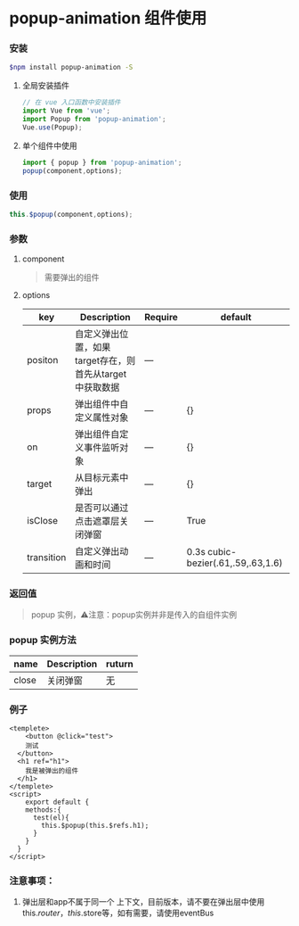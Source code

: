 # popup-animation 组件使用

### 安装

```bash
$npm install popup-animation -S
```

1. 全局安装插件

   ```js
   // 在 vue 入口函数中安装插件
   import Vue from 'vue';
   import Popup from 'popup-animation';
   Vue.use(Popup);
   ```

   

2. 单个组件中使用

   ```js
   import { popup } from 'popup-animation';
   popup(component,options);
   ```

### 使用

```js
this.$popup(component,options);
```

### 参数

1. component 

   > 需要弹出的组件

2. options

   | key        | Description                                                | Require | default                            |
   | ---------- | ---------------------------------------------------------- | ------- | ---------------------------------- |
   | positon    | 自定义弹出位置，如果 target存在，则首先从target 中获取数据 | —       |                                    |
   | props      | 弹出组件中自定义属性对象                                   | —       | {}                                 |
   | on         | 弹出组件自定义事件监听对象                                 | —       | {}                                 |
   | target     | 从目标元素中弹出                                           | —       | {}                                 |
   | isClose    | 是否可以通过点击遮罩层关闭弹窗                             | —       | True                               |
   | transition | 自定义弹出动画和时间                                       | —       | 0.3s cubic-bezier(.61,.59,.63,1.6) |

### 返回值

> popup 实例，⚠️注意：popup实例并非是传入的自组件实例

### popup 实例方法

| name  | Description | ruturn |
| ----- | ----------- | ------ |
| close | 关闭弹窗    | 无     |

### 例子

```vue
<templete>
	<button @click="test">
    测试
  </button>
  <h1 ref="h1">
    我是被弹出的组件
  </h1>
</templete>
<script>
	export default {
    methods:{
      test(el){
        this.$popup(this.$refs.h1);
      }
    }
  }
</script>
```

### 注意事项：

1. 弹出层和app不属于同一个 上下文，目前版本，请不要在弹出层中使用 this.$router，this.$store等，如有需要，请使用eventBus